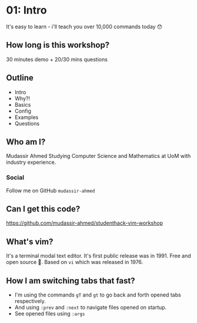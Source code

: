# 01: Intro

It's easy to learn - i'll teach you over 10,000 commands today 😯

## How long is this workshop?
30 minutes demo + 20/30 mins questions

## Outline
- Intro
- Why?!
- Basics
- Config
- Examples
- Questions

## Who am I?
Mudassir Ahmed
Studying Computer Science and Mathematics at UoM with industry experience.

### Social
Follow me on GitHub `mudassir-ahmed`

## Can I get this code?
https://github.com/mudassir-ahmed/studenthack-vim-workshop 

## What's vim?
It's a terminal modal text editor. It's first public release was in 1991.
Free and open source 🚀. Based on `vi` which was released in 1976.

## How I am switching tabs that fast?
- I'm using the commands `gT` and `gt` to go back
and forth opened tabs respectively.
- And using `:prev` and `:next` to navigate files
opened on startup.
- See opened files using `:args`

